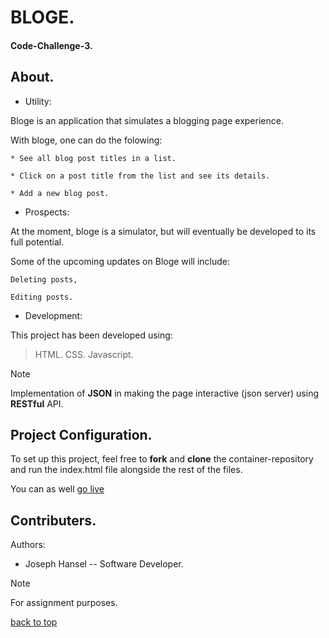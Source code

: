 <a id="top"></a>

# BLOGE.

#### Code-Challenge-3.

## About.

* Utility:

Bloge is an application that simulates a blogging page experience.

With bloge, one can do the folowing:

    * See all blog post titles in a list.

    * Click on a post title from the list and see its details. 

    * Add a new blog post.


* Prospects:

At the moment, bloge is a simulator, but will eventually be developed to its full potential.

Some of the upcoming updates on Bloge will include:

    Deleting posts,

    Editing posts.

* Development:

This project has been developed using:
 > HTML.
 > CSS.
 > Javascript.

>[!NOTE]
 > Implementation of **JSON** in making the page interactive (json server) using **RESTful** API.


## Project Configuration.

To set up this project, feel free to **fork** and **clone** the container-repository and run the index.html file alongside the rest of the files.

You can as well [go live](https://joseph-hansel.github.io/code-challenge-2/)


## Contributers.

Authors:

* Joseph Hansel  -- Software Developer.

>[!NOTE]
> For assignment purposes.

[back to top](#top)